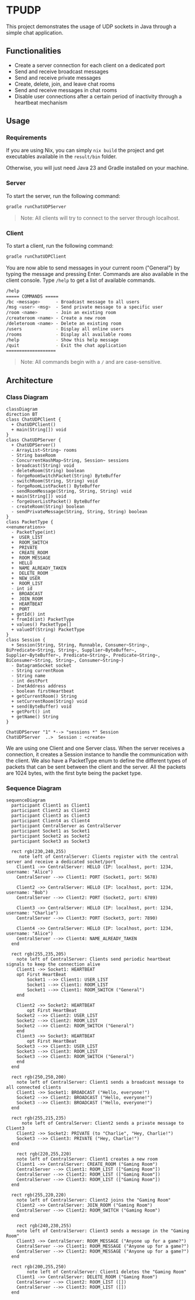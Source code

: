 # TPUDP

This project demonstrates the usage of UDP sockets in Java through a simple chat application.

## Functionalities

- Create a server connection for each client on a dedicated port
- Send and receive broadcast messages
- Send and receive private messages
- Create, delete, join, and leave chat rooms
- Send and receive messages in chat rooms
- Disable user connections after a certain period of inactivity through a heartbeat mechanism

## Usage

### Requirements

If you are using Nix, you can simply `nix build` the project and get executables available in the `result/bin` folder.

Otherwise, you will just need Java 23 and Gradle installed on your machine.

### Server

To start the server, run the following command:

```bash
gradle runChatUDPServer
```

> Note: All clients will try to connect to the server through localhost.

### Client

To start a client, run the following command:

```bash
gradle runChatUDPClient
```

You are now able to send messages in your current room ("General") by typing the message and pressing Enter.
Commands are also available in the client console.
Type `/help` to get a list of available commands.
```bash
/help
===== COMMANDS =====
/bc <message>      - Broadcast message to all users
/msg <user> <msg>  - Send private message to a specific user
/room <name>       - Join an existing room
/createroom <name> - Create a new room
/deleteroom <name> - Delete an existing room
/users             - Display all online users
/rooms             - Display all available rooms
/help              - Show this help message
/quit              - Exit the chat application
===================
```

> Note: All commands begin with a `/` and are case-sensitive.

## Architecture

### Class Diagram

```mermaid
classDiagram
direction BT
class ChatUDPClient {
  + ChatUDPClient()
  + main(String[]) void
}
class ChatUDPServer {
  + ChatUDPServer()
  - ArrayList~String~ rooms
  - String baseRoom
  - ConcurrentHashMap~String, Session~ sessions
  - broadcast(String) void
  - deleteRoom(String) boolean
  - forgeRoomSwitchPacket(String) ByteBuffer
  - switchRoom(String, String) void
  - forgeRoomListPacket() ByteBuffer
  - sendRoomMessage(String, String, String) void
  + main(String[]) void
  - forgeUserListPacket() ByteBuffer
  - createRoom(String) boolean
  - sendPrivateMessage(String, String, String) boolean
}
class PacketType {
<<enumeration>>
  - PacketType(int)
  +  USER_LIST
  +  ROOM_SWITCH
  +  PRIVATE
  +  CREATE_ROOM
  +  ROOM_MESSAGE
  +  HELLO
  +  NAME_ALREADY_TAKEN
  +  DELETE_ROOM
  +  NEW_USER
  +  ROOM_LIST
  - int id
  +  BROADCAST
  +  JOIN_ROOM
  +  HEARTBEAT
  +  PORT
  + getId() int
  + fromId(int) PacketType
  + values() PacketType[]
  + valueOf(String) PacketType
}
class Session {
  + Session(String, String, Runnable, Consumer~String~, BiPredicate~String, String~, Supplier~ByteBuffer~, Supplier~ByteBuffer~, Predicate~String~, Predicate~String~, BiConsumer~String, String~, Consumer~String~)
  - DatagramSocket socket
  - String currentRoom
  - String name
  - int destPort
  - InetAddress address
  - boolean firstHeartbeat
  + getCurrentRoom() String
  + setCurrentRoom(String) void
  + send(ByteBuffer) void
  + getPort() int
  + getName() String
}

ChatUDPServer "1" *--> "sessions *" Session
ChatUDPServer  ..>  Session : «create»
```

We are using one Client and one Server class.
When the server receives a connection, it creates a Session instance to handle the communication with the client.
We also have a PacketType enum to define the different types of packets that can be sent between the client and the server.
All the packets are 1024 bytes, with the first byte being the packet type.

### Sequence Diagram

```mermaid
sequenceDiagram
  participant Client1 as Client1
  participant Client2 as Client2
  participant Client3 as Client3
  participant Client4 as Client4
  participant CentralServer as CentralServer
  participant Socket1 as Socket1
  participant Socket2 as Socket2
  participant Socket3 as Socket3

  rect rgb(230,240,255)
     note left of CentralServer: Clients register with the central server and receive a dedicated socket/port
    Client1 ->> CentralServer: HELLO (IP: localhost, port: 1234, username: "Alice")
    CentralServer -->> Client1: PORT (Socket1, port: 5678)

    Client2 ->> CentralServer: HELLO (IP: localhost, port: 1234, username: "Bob")
    CentralServer -->> Client2: PORT (Socket2, port: 6789)

    Client3 ->> CentralServer: HELLO (IP: localhost, port: 1234, username: "Charlie")
    CentralServer -->> Client3: PORT (Socket3, port: 7890)

    Client4 ->> CentralServer: HELLO (IP: localhost, port: 1234, username: "Alice")
    CentralServer -->> Client4: NAME_ALREADY_TAKEN
  end

  rect rgb(255,235,205)
    note left of CentralServer: Clients send periodic heartbeat signals to keep the connection alive
    Client1 ->> Socket1: HEARTBEAT
    opt First HeartBeat
        Socket1 -->> Client1: USER_LIST
        Socket1 -->> Client1: ROOM_LIST
        Socket1 -->> Client1: ROOM_SWITCH ("General")
    end

    Client2 ->> Socket2: HEARTBEAT
        opt First HeartBeat
    Socket2 -->> Client2: USER_LIST
    Socket2 -->> Client2: ROOM_LIST
    Socket2 -->> Client2: ROOM_SWITCH ("General")
    end
    Client3 ->> Socket3: HEARTBEAT
        opt First HeartBeat
    Socket3 -->> Client3: USER_LIST
    Socket3 -->> Client3: ROOM_LIST
    Socket3 -->> Client3: ROOM_SWITCH ("General")
    end
  end

  rect rgb(250,250,200)
    note left of CentralServer: Client1 sends a broadcast message to all connected clients
    Client1 ->> Socket1: BROADCAST ("Hello, everyone!")
    Socket2 -->> Client2: BROADCAST ("Hello, everyone!")
    Socket3 -->> Client3: BROADCAST ("Hello, everyone!")
  end

  rect rgb(255,215,235)
      note left of CentralServer: Client2 sends a private message to Client3
    Client2 ->> Socket2: PRIVATE (to "Charlie", "Hey, Charlie!")
    Socket3 -->> Client3: PRIVATE ("Hey, Charlie!")
  end

    rect rgb(220,255,220)
    note left of CentralServer: Client1 creates a new room
    Client1 ->> CentralServer: CREATE_ROOM ("Gaming Room")
    CentralServer -->> Client1: ROOM_LIST (["Gaming Room"])
    CentralServer -->> Client2: ROOM_LIST (["Gaming Room"])
    CentralServer -->> Client3: ROOM_LIST (["Gaming Room"])
  end

  rect rgb(255,220,220)
    note left of CentralServer: Client2 joins the "Gaming Room"
    Client2 ->> CentralServer: JOIN_ROOM ("Gaming Room")
    CentralServer -->> Client2: ROOM_SWITCH ("Gaming Room")
  end

    rect rgb(240,230,255)
    note left of CentralServer: Client3 sends a message in the "Gaming Room"
    Client3 ->> CentralServer: ROOM_MESSAGE ("Anyone up for a game?")
    CentralServer -->> Client1: ROOM_MESSAGE ("Anyone up for a game?")
    CentralServer -->> Client2: ROOM_MESSAGE ("Anyone up for a game?")
  end

  rect rgb(200,255,250)
        note left of CentralServer: Client1 deletes the "Gaming Room"
    Client1 ->> CentralServer: DELETE_ROOM ("Gaming Room")
    CentralServer -->> Client2: ROOM_LIST ([])
    CentralServer -->> Client3: ROOM_LIST ([])
  end
```

